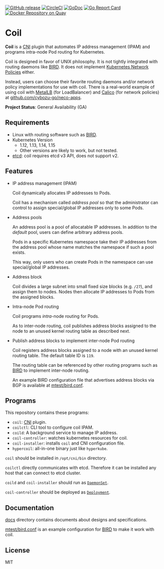 [![GitHub release](https://img.shields.io/github/release/cybozu-go/coil.svg?maxAge=60)][releases]
[![CircleCI](https://circleci.com/gh/cybozu-go/coil.svg?style=svg)](https://circleci.com/gh/cybozu-go/coil)
[![GoDoc](https://godoc.org/github.com/cybozu-go/coil?status.svg)][godoc]
[![Go Report Card](https://goreportcard.com/badge/github.com/cybozu-go/coil)](https://goreportcard.com/report/github.com/cybozu-go/coil)
[![Docker Repository on Quay](https://quay.io/repository/cybozu/coil/status "Docker Repository on Quay")](https://quay.io/repository/cybozu/coil)

Coil
====

**Coil** is a [CNI][] plugin that automates IP address management (IPAM)
and programs intra-node Pod routing for Kubernetes.

Coil is designed in favor of UNIX philosophy.  It is not tightly integrated
with routing daemons like [BIRD][].  It does not implement
[Kubernetes Network Policies][NetworkPolicy] either.

Instead, users can choose their favorite routing daemons and/or network
policy implementations for use with coil.
There is a real-world example of using coil with [MetalLB][] (for LoadBalancer)
and [Calico][] (for network policies) at [github.com/cybozu-go/neco-apps](https://github.com/cybozu-go/neco-apps).

**Project Status**: General Availability (GA)

Requirements
------------

* Linux with routing software such as [BIRD][].
* Kubernetes Version
  - 1.12, 1.13, 1.14, 1.15
  - Other versions are likely to work, but not tested.
* [etcd][]: coil requires etcd v3 API, does not support v2.

Features
--------

* IP address management (IPAM)

    Coil dynamically allocates IP addresses to Pods.

    Coil has a mechanism called _address pool_ so that the administrator
    can control to assign special/global IP addresses only to some Pods.

* Address pools

    An address pool is a pool of allocatable IP addresses.  In addition to
    the _default_ pool, users can define arbitrary address pools.

    Pods in a specific Kubernetes namespace take their IP addresses from
    the address pool whose name matches the namespace if such a pool exists.

    This way, only users who can create Pods in the namespace can use
    special/global IP addresses.

* Address block

    Coil divides a large subnet into small fixed size blocks (e.g. `/27`),
    and assign them to nodes.  Nodes then allocate IP addresses to Pods
    from the assigned blocks.

* Intra-node Pod routing

    Coil programs _intra_-node routing for Pods.

    As to inter-node routing, coil publishes address blocks assigned to
    the node to an unused kernel routing table as described next.

* Publish address blocks to implement inter-node Pod routing

    Coil registers address blocks assigned to a node with an unused
    kernel routing table.  The default table ID is `119`.

    The routing table can be referenced by other routing programs
    such as [BIRD][] to implement inter-node routing.

    An example BIRD configuration file that advertises address blocks
    via BGP is available at [mtest/bird.conf](mtest/bird.conf).

Programs
--------

This repository contains these programs:

* `coil`: [CNI][] plugin.
* `coilctl`: CLI tool to configure coil IPAM.
* `coild`: A background service to manage IP address.
* `coil-controller`: watches kubernetes resources for coil.
* `coil-installer`: installs `coil` and CNI configuration file.
* `hypercoil`: all-in-one binary just like `hyperkube`.

`coil` should be installed in `/opt/cni/bin` directory.

`coilctl` directly communicates with etcd.
Therefore it can be installed any host that can connect to etcd cluster.

`coild` and `coil-installer` should run as [`DaemonSet`](https://kubernetes.io/docs/concepts/workloads/controllers/daemonset/).

`coil-controller` should be deployed as [`Deployment`](https://kubernetes.io/docs/concepts/workloads/controllers/deployment/).

Documentation
-------------

[docs](docs/) directory contains documents about designs and specifications.

[mtest/bird.conf](mtest/bird.conf) is an example configuration for [BIRD][] to make it work with coil.

License
-------

MIT

[releases]: https://github.com/cybozu-go/coil/releases
[godoc]: https://godoc.org/github.com/cybozu-go/coil
[CNI]: https://kubernetes.io/docs/concepts/extend-kubernetes/compute-storage-net/network-plugins/
[BIRD]: https://bird.network.cz/
[NetworkPolicy]: https://kubernetes.io/docs/concepts/services-networking/network-policies/
[etcd]: https://github.com/etcd-io/etcd
[MetalLB]: https://metallb.universe.tf
[Calico]: https://www.projectcalico.org
